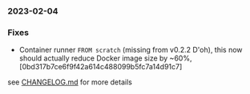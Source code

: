 ### 2023-02-04

### Fixes
+ Container runner `FROM scratch` (missing from v0.2.2 D'oh), this now should actually reduce Docker image size by ~60%, [0bd317b7ce6f9f42a614c488099b5fc7a14d91c7]


see <a href='https://github.com/mrjackwills/oxker/blob/main/CHANGELOG.md'>CHANGELOG.md</a> for more details
